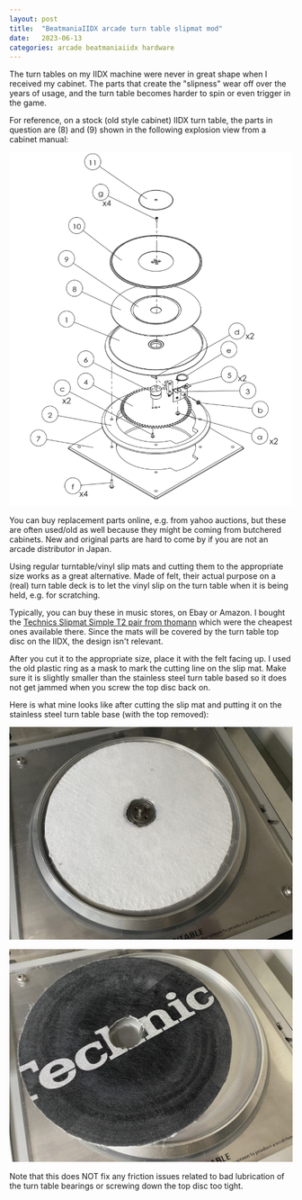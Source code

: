 ```yaml
---
layout: post
title:  "BeatmaniaIIDX arcade turn table slipmat mod"
date:   2023-06-13
categories: arcade beatmaniaiidx hardware
---
```


The turn tables on my IIDX machine were never in great shape when I received my cabinet. The parts
that create the "slipness" wear off over the years of usage, and the turn table becomes harder to
spin or even trigger in the game.

For reference, on a stock (old style cabinet) IIDX turn table, the parts in question are (8) and
(9) shown in the following explosion view from a cabinet manual: 

![](/assets/2023-06-13-iidx-turn-table-slipmat-mod/iidx-tt-explosion.png)

You can buy replacement parts online, e.g. from yahoo auctions, but these are often used/old as
well because they might be coming from butchered cabinets. New and original parts are hard to come
by if you are not an arcade distributor in Japan.

Using regular turntable/vinyl slip mats and cutting them to the appropriate size works as a great
alternative. Made of felt, their actual purpose on a (real) turn table deck is to let the vinyl slip
on the turn table when it is being held, e.g. for scratching.

Typically, you can buy these in music stores, on Ebay or Amazon. I bought the 
[Technics Slipmat Simple T2 pair from thomann](https://www.thomann.de/de/technics_slipmat_simple_t2.htm)
which were the cheapest ones available there. Since the mats will be covered by the turn table top
disc on the IIDX, the design isn't relevant.

After you cut it to the appropriate size, place it with the felt facing up. I used the old plastic
ring as a mask to mark the cutting line on the slip mat. Make sure it is slightly smaller than the
stainless steel turn table based so it does not get jammed when you screw the top disc back on.

Here is what mine looks like after cutting the slip mat and putting it on the stainless steel 
turn table base (with the top removed):

![](/assets/2023-06-13-iidx-turn-table-slipmat-mod/iidx-tt-2.jpg)

![](/assets/2023-06-13-iidx-turn-table-slipmat-mod/iidx-tt-1.jpg)

Note that this does NOT fix any friction issues related to bad lubrication of the turn table
bearings or screwing down the top disc too tight.